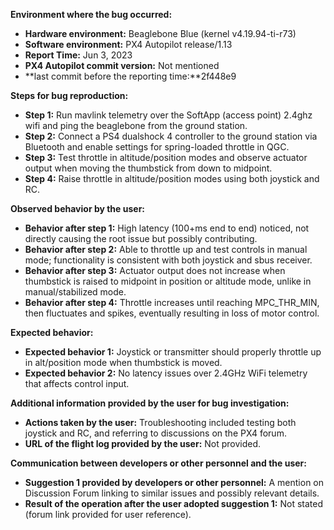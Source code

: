 **Environment where the bug occurred:**

- **Hardware environment:** Beaglebone Blue (kernel v4.19.94-ti-r73)
- **Software environment:** PX4 Autopilot release/1.13
- **Report Time:** Jun 3, 2023
- **PX4 Autopilot commit version:** Not mentioned
- **last commit before the reporting time:**2f448e9

**Steps for bug reproduction:**

- **Step 1:** Run mavlink telemetry over the SoftApp (access point) 2.4ghz wifi and ping the beaglebone from the ground station.
- **Step 2:** Connect a PS4 dualshock 4 controller to the ground station via Bluetooth and enable settings for spring-loaded throttle in QGC.
- **Step 3:** Test throttle in altitude/position modes and observe actuator output when moving the thumbstick from down to midpoint.
- **Step 4:** Raise throttle in altitude/position modes using both joystick and RC.

**Observed behavior by the user:**

- **Behavior after step 1:** High latency (100+ms end to end) noticed, not directly causing the root issue but possibly contributing.
- **Behavior after step 2:** Able to throttle up and test controls in manual mode; functionality is consistent with both joystick and sbus receiver.
- **Behavior after step 3:** Actuator output does not increase when thumbstick is raised to midpoint in position or altitude mode, unlike in manual/stabilized mode.
- **Behavior after step 4:** Throttle increases until reaching MPC_THR_MIN, then fluctuates and spikes, eventually resulting in loss of motor control.

**Expected behavior:**

- **Expected behavior 1:** Joystick or transmitter should properly throttle up in alt/position mode when thumbstick is moved.
- **Expected behavior 2:** No latency issues over 2.4GHz WiFi telemetry that affects control input.
  

**Additional information provided by the user for bug investigation:**

- **Actions taken by the user:** Troubleshooting included testing both joystick and RC, and referring to discussions on the PX4 forum.
- **URL of the flight log provided by the user:** Not provided.

**Communication between developers or other personnel and the user:**

- **Suggestion 1 provided by developers or other personnel:** A mention on Discussion Forum linking to similar issues and possibly relevant details.
- **Result of the operation after the user adopted suggestion 1:** Not stated (forum link provided for user reference).
